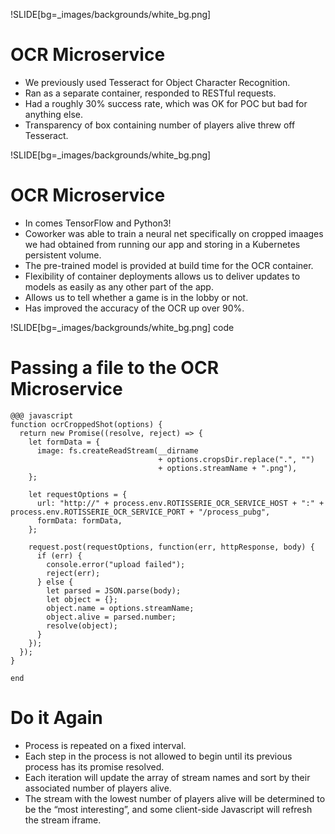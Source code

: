 !SLIDE[bg=_images/backgrounds/white_bg.png]

# OCR Microservice

* We previously used Tesseract for Object Character Recognition.
* Ran as a separate container, responded to RESTful requests.
* Had a roughly 30% success rate, which was OK for POC but bad for anything
  else.
* Transparency of box containing number of players alive threw off Tesseract.

!SLIDE[bg=_images/backgrounds/white_bg.png]

# OCR Microservice

* In comes TensorFlow and Python3!
* Coworker was able to train a neural net specifically on cropped imaages we
  had obtained from running our app and storing in a Kubernetes persistent
  volume.
* The pre-trained model is provided at build time for the OCR container.
* Flexibility of container deployments allows us to deliver updates to models
  as easily as any other part of the app.
* Allows us to tell whether a game is in the lobby or not.
* Has improved the accuracy of the OCR up over 90%.

!SLIDE[bg=_images/backgrounds/white_bg.png] code

# Passing a file to the OCR Microservice

    @@@ javascript
    function ocrCroppedShot(options) {
      return new Promise((resolve, reject) => {
        let formData = {
          image: fs.createReadStream(__dirname
                                     + options.cropsDir.replace(".", "")
                                     + options.streamName + ".png"),
        };

        let requestOptions = {
          url: "http://" + process.env.ROTISSERIE_OCR_SERVICE_HOST + ":" + process.env.ROTISSERIE_OCR_SERVICE_PORT + "/process_pubg",
          formData: formData,
        };

        request.post(requestOptions, function(err, httpResponse, body) {
          if (err) {
            console.error("upload failed");
            reject(err);
          } else {
            let parsed = JSON.parse(body);
            let object = {};
            object.name = options.streamName;
            object.alive = parsed.number;
            resolve(object);
          }
        });
      });
    }

    end

# Do it Again

* Process is repeated on a fixed interval.
* Each step in the process is not allowed to begin until its previous process
  has its promise resolved.
* Each iteration will update the array of stream names and sort by their
  associated number of players alive.
* The stream with the lowest number of players alive will be determined to be
  the “most interesting”, and some client-side Javascript will refresh the
  stream iframe.
